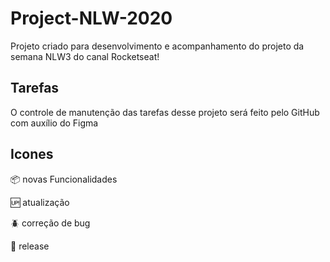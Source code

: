 # Project-NLW-2020
Projeto criado para desenvolvimento e acompanhamento do projeto da semana NLW3 do canal Rocketseat!

## Tarefas

O controle de manutenção das tarefas desse projeto será feito pelo GitHub com auxílio do Figma
 
## Icones 

:package: novas Funcionalidades 

:up: atualização

:beetle: correção de bug

:checkered_flag: release